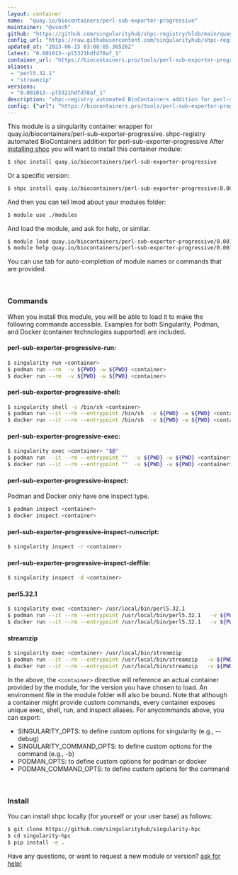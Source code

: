 ```yaml
---
layout: container
name:  "quay.io/biocontainers/perl-sub-exporter-progressive"
maintainer: "@vsoch"
github: "https://github.com/singularityhub/shpc-registry/blob/main/quay.io/biocontainers/perl-sub-exporter-progressive/container.yaml"
config_url: "https://raw.githubusercontent.com/singularityhub/shpc-registry/main/quay.io/biocontainers/perl-sub-exporter-progressive/container.yaml"
updated_at: "2023-06-15 03:08:05.365262"
latest: "0.001013--pl5321hdfd78af_1"
container_url: "https://biocontainers.pro/tools/perl-sub-exporter-progressive"
aliases:
 - "perl5.32.1"
 - "streamzip"
versions:
 - "0.001013--pl5321hdfd78af_1"
description: "shpc-registry automated BioContainers addition for perl-sub-exporter-progressive"
config: {"url": "https://biocontainers.pro/tools/perl-sub-exporter-progressive", "maintainer": "@vsoch", "description": "shpc-registry automated BioContainers addition for perl-sub-exporter-progressive", "latest": {"0.001013--pl5321hdfd78af_1": "sha256:96904b505f75355070c005cee752e450dea4e07533f51a3ded845eb8f0058220"}, "tags": {"0.001013--pl5321hdfd78af_1": "sha256:96904b505f75355070c005cee752e450dea4e07533f51a3ded845eb8f0058220"}, "docker": "quay.io/biocontainers/perl-sub-exporter-progressive", "aliases": {"perl5.32.1": "/usr/local/bin/perl5.32.1", "streamzip": "/usr/local/bin/streamzip"}}
---
```


This module is a singularity container wrapper for quay.io/biocontainers/perl-sub-exporter-progressive.
shpc-registry automated BioContainers addition for perl-sub-exporter-progressive
After [installing shpc](#install) you will want to install this container module:


```bash
$ shpc install quay.io/biocontainers/perl-sub-exporter-progressive
```

Or a specific version:

```bash
$ shpc install quay.io/biocontainers/perl-sub-exporter-progressive:0.001013--pl5321hdfd78af_1
```

And then you can tell lmod about your modules folder:

```bash
$ module use ./modules
```

And load the module, and ask for help, or similar.

```bash
$ module load quay.io/biocontainers/perl-sub-exporter-progressive/0.001013--pl5321hdfd78af_1
$ module help quay.io/biocontainers/perl-sub-exporter-progressive/0.001013--pl5321hdfd78af_1
```

You can use tab for auto-completion of module names or commands that are provided.

<br>

### Commands

When you install this module, you will be able to load it to make the following commands accessible.
Examples for both Singularity, Podman, and Docker (container technologies supported) are included.

#### perl-sub-exporter-progressive-run:

```bash
$ singularity run <container>
$ podman run --rm  -v ${PWD} -w ${PWD} <container>
$ docker run --rm  -v ${PWD} -w ${PWD} <container>
```

#### perl-sub-exporter-progressive-shell:

```bash
$ singularity shell -s /bin/sh <container>
$ podman run --it --rm --entrypoint /bin/sh  -v ${PWD} -w ${PWD} <container>
$ docker run --it --rm --entrypoint /bin/sh  -v ${PWD} -w ${PWD} <container>
```

#### perl-sub-exporter-progressive-exec:

```bash
$ singularity exec <container> "$@"
$ podman run --it --rm --entrypoint ""  -v ${PWD} -w ${PWD} <container> "$@"
$ docker run --it --rm --entrypoint ""  -v ${PWD} -w ${PWD} <container> "$@"
```

#### perl-sub-exporter-progressive-inspect:

Podman and Docker only have one inspect type.

```bash
$ podman inspect <container>
$ docker inspect <container>
```

#### perl-sub-exporter-progressive-inspect-runscript:

```bash
$ singularity inspect -r <container>
```

#### perl-sub-exporter-progressive-inspect-deffile:

```bash
$ singularity inspect -d <container>
```


#### perl5.32.1

```bash
$ singularity exec <container> /usr/local/bin/perl5.32.1
$ podman run --it --rm --entrypoint /usr/local/bin/perl5.32.1   -v ${PWD} -w ${PWD} <container> -c " $@"
$ docker run --it --rm --entrypoint /usr/local/bin/perl5.32.1   -v ${PWD} -w ${PWD} <container> -c " $@"
```


#### streamzip

```bash
$ singularity exec <container> /usr/local/bin/streamzip
$ podman run --it --rm --entrypoint /usr/local/bin/streamzip   -v ${PWD} -w ${PWD} <container> -c " $@"
$ docker run --it --rm --entrypoint /usr/local/bin/streamzip   -v ${PWD} -w ${PWD} <container> -c " $@"
```



In the above, the `<container>` directive will reference an actual container provided
by the module, for the version you have chosen to load. An environment file in the
module folder will also be bound. Note that although a container
might provide custom commands, every container exposes unique exec, shell, run, and
inspect aliases. For anycommands above, you can export:

 - SINGULARITY_OPTS: to define custom options for singularity (e.g., --debug)
 - SINGULARITY_COMMAND_OPTS: to define custom options for the command (e.g., -b)
 - PODMAN_OPTS: to define custom options for podman or docker
 - PODMAN_COMMAND_OPTS: to define custom options for the command

<br>

### Install

You can install shpc locally (for yourself or your user base) as follows:

```bash
$ git clone https://github.com/singularityhub/singularity-hpc
$ cd singularity-hpc
$ pip install -e .
```

Have any questions, or want to request a new module or version? [ask for help!](https://github.com/singularityhub/singularity-hpc/issues)